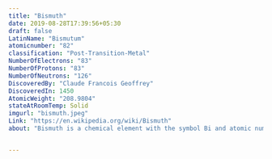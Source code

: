 ```yaml
---
title: "Bismuth"
date: 2019-08-28T17:39:56+05:30
draft: false
LatinName: "Bismutum"
atomicnumber: "82"
classification: "Post-Transition-Metal"
NumberOfElectrons: "83"
NumberOfProtons: "83"
NumberOfNeutrons: "126" 
DiscoveredBy: "Claude Francois Geoffrey" 
DiscoveredIn: 1450
AtomicWeight: "208.9804"
stateAtRoomTemp: Solid
imgurl: "bismuth.jpeg"
Link: "https://en.wikipedia.org/wiki/Bismuth"
about: "Bismuth is a chemical element with the symbol Bi and atomic number 83. It is a pentavalent post-transition metal and one of the pnictogens with chemical properties resembling its lighter homologs arsenic and antimony. Elemental bismuth may occur naturally, although its sulfide and oxide form important commercial ores. The free element is 86% as dense as lead. It is a brittle metal with a silvery white color when freshly produced, but surface oxidation can give it a pink tinge. Bismuth is the most naturally diamagnetic element, and has one of the lowest values of thermal conductivity among metals."


---
```


